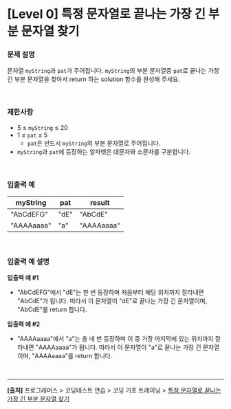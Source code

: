 # [Level 0] 특정 문자열로 끝나는 가장 긴 부분 문자열 찾기

### 문제 설명
문자열 `myString`과 `pat`가 주어집니다. `myString`의 부분 문자열중 `pat`로 끝나는 가장 긴 부분 문자열을 찾아서 return 하는 solution 함수를 완성해 주세요.

<br>

### 제한사항
* 5 ≤ `myString` ≤ 20
* 1 ≤ `pat` ≤ 5
    * `pat`은 반드시 `myString`의 부분 문자열로 주어집니다.
* `myString`과 `pat`에 등장하는 알파벳은 대문자와 소문자를 구분합니다.

<br>

### 입출력 예
|myString|pat|result|
|--------|---|------|
|"AbCdEFG"|"dE"|"AbCdE"|
|"AAAAaaaa"|"a"|"AAAAaaaa"|

<br>

### 입출력 예 설명
**입출력 예 #1**
* "AbCdEFG"에서 "dE"는 한 번 등장하며 처음부터 해당 위치까지 잘라내면 "AbCdE"가 됩니다. 따라서 이 문자열이 "dE"로 끝나는 가장 긴 문자열이며, "AbCdE"를 return 합니다.

**입출력 예 #2**
* "AAAAaaaa"에서 "a"는 총 네 번 등장하며 이 중 가장 마지막에 있는 위치까지 잘라내면 "AAAAaaaa"가 됩니다. 따라서 이 문자열이 "a"로 끝나는 가장 긴 문자열이며, "AAAAaaaa"를 return 합니다.

<br>

---
**[출처]** 프로그래머스 > 코딩테스트 연습 > 코딩 기초 트레이닝 > [특정 문자열로 끝나는 가장 긴 부분 문자열 찾기](https://school.programmers.co.kr/learn/courses/30/lessons/181872)